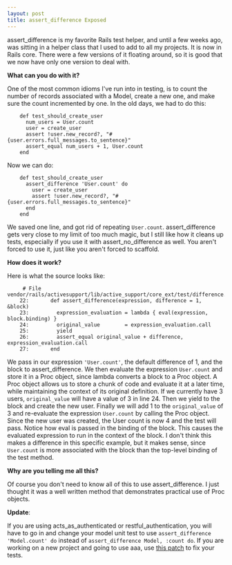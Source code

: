```yaml
--- 
layout: post
title: assert_difference Exposed
---
```

assert_difference is my favorite Rails test helper, and until a few weeks ago, was sitting in a helper class that I used to add to all my projects.  It is now in Rails core.  There were a few versions of it floating around, so it is good that we now have only one version to deal with. 

**What can you do with it?**

One of the most common idioms I've run into in testing, is to count the number of records associated with a Model, create a new one, and make sure the count incremented by one.  In the old days, we had to do this:

		def test_should_create_user
		  num_users = User.count
		  user = create_user
		  assert !user.new_record?, "#{user.errors.full_messages.to_sentence}"
		  assert_equal num_users + 1, User.count
		end

Now we can do:

		def test_should_create_user
		  assert_difference 'User.count' do
		    user = create_user
		    assert !user.new_record?, "#{user.errors.full_messages.to_sentence}"
		  end
		end

We saved one line, and got rid of repeating <code>User.count</code>.  assert\_difference gets very close to my limit of too much magic, but I still like how it cleans up tests, especially if you use it with assert\_no\_difference as well.  You aren't forced to use it, just like you aren't forced to scaffold.

**How does it work?**

Here is what the source looks like:

		 # File vendor/rails/activesupport/lib/active_support/core_ext/test/difference.rb
		22:       def assert_difference(expression, difference = 1, &block)
		23:         expression_evaluation = lambda { eval(expression, block.binding) }
		24:         original_value        = expression_evaluation.call
		25:         yield
		26:         assert_equal original_value + difference, expression_evaluation.call
		27:       end

We pass in our expression <code>'User.count'</code>, the default difference of 1, and the block to assert_difference.  We then evaluate the expression <code>User.count</code> and store it in a Proc object, since lambda converts a block to a Proc object.  A Proc object allows us to store a chunk of code and evaluate it at a later time, while maintaining the context of its original definition.  If we currently have 3 users, <code>original\_value</code> will have a value of 3 in line 24.  Then we yield to the block and create the new user.  Finally we will add 1 to the <code>original\_value</code> of 3 and re-evaluate the expression <code>User.count</code> by calling the Proc object.  Since the new user was created, the User count is now 4 and the test will pass.  Notice how eval is passed in the binding of the block.  This causes the evaluated expression to run in the context of the block.  I don't think this makes a difference in this specific example, but it makes sense, since <code>User.count</code> is more associated with the block than the top-level binding of the test method.

**Why are you telling me all this?**

Of course you don't need to know all of this to use assert_difference.  I just thought it was a well written method that demonstrates practical use of Proc objects.

**Update**:

If you are using acts\_as\_authenticated or restful\_authentication, you will have to go in and change your model unit test to use <code>assert\_difference 'Model.count' do</code> instead of <code>assert\_difference Model, :count do</code>.  If you are working on a new project and going to use aaa, use [this patch](http://pastie.caboo.se/64280) to fix your tests.
 
